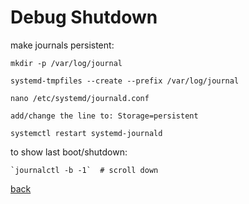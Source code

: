 Debug Shutdown
==============

make journals persistent:

`mkdir -p /var/log/journal`

`systemd-tmpfiles --create --prefix /var/log/journal`

`nano /etc/systemd/journald.conf`

	add/change the line to: Storage=persistent
	
`systemctl restart systemd-journald`

to show last boot/shutdown:

	`journalctl -b -1`	# scroll down

[back](./)

